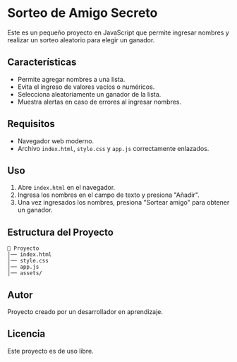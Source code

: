 # Sorteo de Amigo Secreto

Este es un pequeño proyecto en JavaScript que permite ingresar nombres y realizar un sorteo aleatorio para elegir un ganador.

## Características
- Permite agregar nombres a una lista.
- Evita el ingreso de valores vacíos o numéricos.
- Selecciona aleatoriamente un ganador de la lista.
- Muestra alertas en caso de errores al ingresar nombres.

## Requisitos
- Navegador web moderno.
- Archivo `index.html`, `style.css` y `app.js` correctamente enlazados.

## Uso
1. Abre `index.html` en el navegador.
2. Ingresa los nombres en el campo de texto y presiona "Añadir".
3. Una vez ingresados los nombres, presiona "Sortear amigo" para obtener un ganador.

## Estructura del Proyecto
```
📂 Proyecto
│── index.html
│── style.css
│── app.js
│── assets/
```

## Autor
Proyecto creado por un desarrollador en aprendizaje.

## Licencia
Este proyecto es de uso libre.

